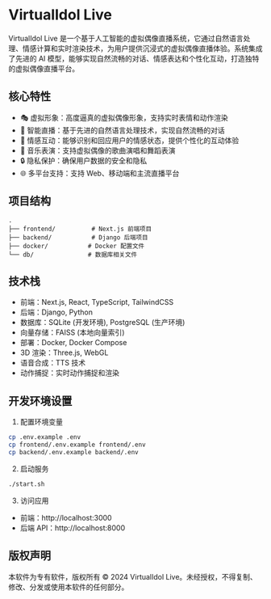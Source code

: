 # VirtualIdol Live

VirtualIdol Live 是一个基于人工智能的虚拟偶像直播系统，它通过自然语言处理、情感计算和实时渲染技术，为用户提供沉浸式的虚拟偶像直播体验。系统集成了先进的 AI 模型，能够实现自然流畅的对话、情感表达和个性化互动，打造独特的虚拟偶像直播平台。

## 核心特性

- 🎭 虚拟形象：高度逼真的虚拟偶像形象，支持实时表情和动作渲染
- 🎤 智能直播：基于先进的自然语言处理技术，实现自然流畅的对话
- 💝 情感互动：能够识别和回应用户的情感状态，提供个性化的互动体验
- 🎵 音乐表演：支持虚拟偶像的歌曲演唱和舞蹈表演
- 🔒 隐私保护：确保用户数据的安全和隐私
- 🌐 多平台支持：支持 Web、移动端和主流直播平台

## 项目结构

```
.
├── frontend/          # Next.js 前端项目
├── backend/           # Django 后端项目
├── docker/           # Docker 配置文件
└── db/               # 数据库相关文件
```

## 技术栈

- 前端：Next.js, React, TypeScript, TailwindCSS
- 后端：Django, Python
- 数据库：SQLite (开发环境), PostgreSQL (生产环境)
- 向量存储：FAISS (本地向量索引)
- 部署：Docker, Docker Compose
- 3D 渲染：Three.js, WebGL
- 语音合成：TTS 技术
- 动作捕捉：实时动作捕捉和渲染

## 开发环境设置

1. 配置环境变量
```bash
cp .env.example .env
cp frontend/.env.example frontend/.env
cp backend/.env.example backend/.env
```

2. 启动服务
```bash
./start.sh
```

3. 访问应用
- 前端：http://localhost:3000
- 后端 API：http://localhost:8000

<!-- ## 开发指南

详细的开发指南请参考 [develop.md](develop.md)

## 常见问题

常见问题解答请参考 [FAQ.md](FAQ.md) -->

## 版权声明

本软件为专有软件，版权所有 © 2024 VirtualIdol Live。未经授权，不得复制、修改、分发或使用本软件的任何部分。 